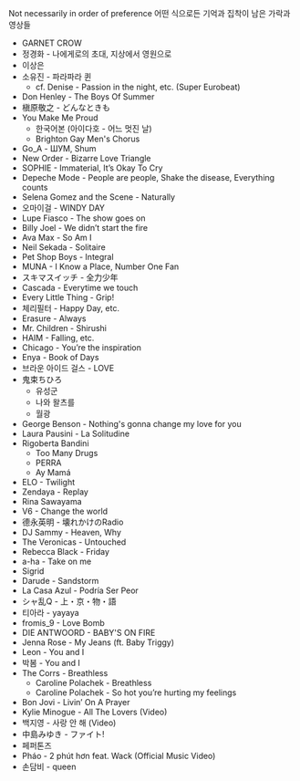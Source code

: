 Not necessarily in order of preference
어떤 식으로든 기억과 집착이 남은 가락과 영상들

- GARNET CROW
- 정경화 - 나에게로의 초대, 지상에서 영원으로
- 이상은
- 소유진 - 파라파라 퀸
    - cf. Denise - Passion in the night, etc. (Super Eurobeat)
- Don Henley - The Boys Of Summer
- 槇原敬之 - どんなときも
- You Make Me Proud
    - 한국어본 (아이다호 - 어느 멋진 날)
    - Brighton Gay Men's Chorus
- Go_A - ШУМ, Shum
- New Order - Bizarre Love Triangle
- SOPHIE - Immaterial, It’s Okay To Cry
- Depeche Mode - People are people, Shake the disease, Everything counts
- Selena Gomez and the Scene - Naturally
- 오마이걸 - WINDY DAY
- Lupe Fiasco - The show goes on
- Billy Joel - We didn’t start the fire
- Ava Max - So Am I
- Neil Sekada - Solitaire
- Pet Shop Boys - Integral
- MUNA - I Know a Place, Number One Fan
- スキマスイッチ - 全力少年
- Cascada - Everytime we touch
- Every Little Thing - Grip!
- 체리필터 - Happy Day, etc.
- Erasure - Always
- Mr. Children - Shirushi
- HAIM - Falling, etc.
- Chicago - You’re the inspiration
- Enya - Book of Days
- 브라운 아이드 걸스 - LOVE
- 鬼束ちひろ
    - 유성군
    - 나와 왈츠를
    - 월광
- George Benson - Nothing's gonna change my love for you
- Laura Pausini - La Solitudine
- Rigoberta Bandini
    - Too Many Drugs
    - PERRA
    - Ay Mamá
- ELO - Twilight
- Zendaya - Replay
- Rina Sawayama
- V6 - Change the world
- 德永英明 - 壊れかけのRadio
- DJ Sammy - Heaven, Why
- The Veronicas - Untouched
- Rebecca Black - Friday
- a-ha - Take on me
- Sigrid
- Darude - Sandstorm
- La Casa Azul - Podría Ser Peor
- シャ乱Q - 上・京・物・語
- 티아라 - yayaya
- fromis_9 - Love Bomb
- DIE ANTWOORD - BABY'S ON FIRE
- Jenna Rose - My Jeans (ft. Baby Triggy)
- Leon - You and I
- 박봄 - You and I
- The Corrs - Breathless
    - Caroline Polachek - Breathless
    - Caroline Polachek - So hot you’re hurting my feelings
- Bon Jovi - Livin’ On A Prayer
- Kylie Minogue - All The Lovers (Video)
- 백지영 - 사랑 안 해 (Video)
- 中島みゆき - ファイト!
- 페퍼톤즈
- Pháo - 2 phút hơn feat. Wack (Official Music Video)
- 손담비 - queen

